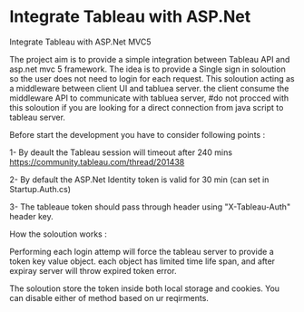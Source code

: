# Integrate Tableau with ASP.Net
Integrate Tableau with ASP.Net MVC5 

The project aim is to provide a simple integration between Tableau API and asp.net mvc 5 framework.
The idea is to provide a Single sign in soloution so the user does not need to login for each request. 
This soloution acting as a middleware between client UI and tabluea server. the client consume the middleware API to communicate with tabluea server, #do not procced with this soloution if you are looking for a direct connection from java script to tableau server.

Before start the development you have to consider following points : 

1- By deault the Tableau session will timeout after 240 mins  https://community.tableau.com/thread/201438

2- By default the ASP.Net Identity token is valid for 30 min (can set in Startup.Auth.cs)

3- The tableaue token should pass through header using "X-Tableau-Auth" header key. 

How the soloution works : 

Performing each login attemp will force the tableau server to provide a token key value object. each object has limited time life span, and after expiray server will throw expired token error. 

The soloution store the token inside both local storage and cookies. You can disable either of method based on ur reqirments. 


